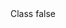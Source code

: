 <?xml version="1.0" encoding="UTF-8"?>
<CustomMetadata xmlns="http://soap.sforce.com/2006/04/metadata">
    <label>Class</label>
    <protected>false</protected>
</CustomMetadata>
